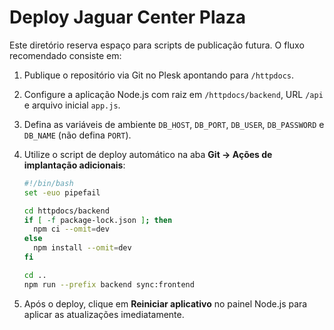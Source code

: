 # Deploy Jaguar Center Plaza

Este diretório reserva espaço para scripts de publicação futura. O fluxo recomendado consiste em:

1. Publique o repositório via Git no Plesk apontando para `/httpdocs`.
2. Configure a aplicação Node.js com raiz em `/httpdocs/backend`, URL `/api` e arquivo inicial `app.js`.
3. Defina as variáveis de ambiente `DB_HOST`, `DB_PORT`, `DB_USER`, `DB_PASSWORD` e `DB_NAME` (não defina `PORT`).
4. Utilize o script de deploy automático na aba **Git → Ações de implantação adicionais**:

   ```bash
   #!/bin/bash
   set -euo pipefail

   cd httpdocs/backend
   if [ -f package-lock.json ]; then
     npm ci --omit=dev
   else
     npm install --omit=dev
   fi

   cd ..
   npm run --prefix backend sync:frontend
   ```

5. Após o deploy, clique em **Reiniciar aplicativo** no painel Node.js para aplicar as atualizações imediatamente.
